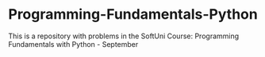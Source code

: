 # Programming-Fundamentals-Python
This is a repository with problems in the SoftUni Course: Programming Fundamentals with Python - September

